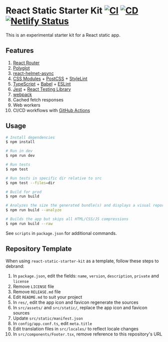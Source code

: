# React Static Starter Kit [![CI](https://github.com/andrewscwei/react-static-starter-kit/workflows/CI/badge.svg)](https://github.com/andrewscwei/react-static-starter-kit/actions?query=workflow%3ACI) [![CD](https://github.com/andrewscwei/react-static-starter-kit/workflows/CD/badge.svg)](https://github.com/andrewscwei/react-static-starter-kit/actions?query=workflow%3ACD) [![Netlify Status](https://img.shields.io/netlify/8fc40796-fac4-41bb-8e59-8d1ee7338966)](https://app.netlify.com/sites/react-static-starter-kit/deploys)

This is an experimental starter kit for a React static app.

## Features

1. [React Router](https://reacttraining.com/react-router/)
2. [Polyglot](https://airbnb.io/polyglot.js/)
3. [react-helmet-async](https://github.com/staylor/react-helmet-async)
4. [CSS Modules](https://github.com/css-modules/css-modules) + [PostCSS](https://postcss.org/) + [StyleLint](https://stylelint.io/)
5. [TypeScript](https://www.typescriptlang.org/) + [Babel](https://babeljs.io/) + [ESLint](https://eslint.org/)
6. [Jest](https://jestjs.io/) + [React Testing Library](https://testing-library.com/docs/react-testing-library/)
7. [webpack](https://webpack.js.org/)
8. Cached fetch responses
9. Web workers
10. CI/CD workflows with [GitHub Actions](https://github.com/features/actions)

## Usage

```sh
# Install dependencies
$ npm install

# Run in dev
$ npm run dev

# Run tests
$ npm test

# Run tests in specific dir relative to src
$ npm test --files=dir

# Build for prod
$ npm run build

# Analyzes the size the generated bundle(s) and displays a visual report in the default browser
$ npm run build --analyze

# Builds the app but skips all HTML/CSS/JS compressions
$ npm run build --raw
```

See `scripts` in `package.json` for additional commands.

## Repository Template

When using `react-static-starter-kit` as a template, follow these steps to debrand:

1. In `package.json`, edit the fields: `name`, `version`, `description`, `private` and `license`
2. Remove `LICENSE` file
3. Remove `RELEASE.md` file
4. Edit `README.md` to suit your project
5. In `res/`, edit the app icon and favicon regenerate the sources
  1. In `src/assets/` and `src/static/`, replace the app icon and favicon sources
  2. Update `src/static/manifest.json`
6. In `config/app.conf.ts`, edit `meta.title`
7. Edit translation files in `src/locales/` to reflect locale changes
8. In `src/components/Footer.tsx`, remove reference to this repository's URL
